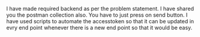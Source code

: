 I have made required backend as per the problem statement.
I have shared you the postman collection also. You have to just press on send button. I have used scripts to automate the accesstoken  so that it can be updated in evry end point whenever there is a new end point so that it would be easy.
